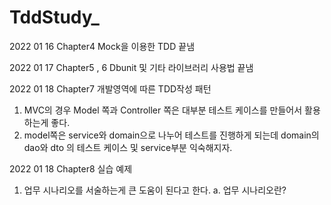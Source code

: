 # TddStudy_

2022 01 16
Chapter4 Mock을 이용한 TDD 끝냄

2022 01 17
Chapter5 , 6 Dbunit 및 기타 라이브러리 사용법 끝냄

2022 01 18
Chapter7 개발영역에 따른 TDD작성 패턴
  1. MVC의 경우 Model 쪽과 Controller 쪽은 대부분 테스트 케이스를 만들어서 활용하는게 좋다.
  2. model쪽은 service와 domain으로 나누어 테스트를 진행하게 되는데 domain의 dao와 dto 의 테스트 케이스 및 service부분 익숙해지자.

2022 01 18
Chapter8 실습 예제
  1. 업무 시나리오를 서술하는게 큰 도움이 된다고 한다.
    a. 업무 시나리오란?
